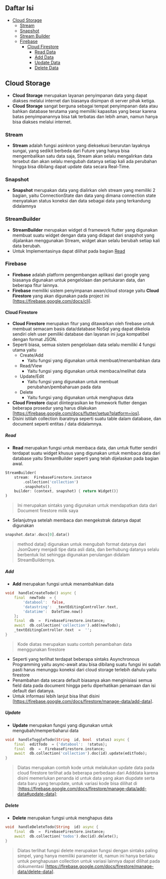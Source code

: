 ## Daftar Isi

- [Cloud Storage](#cloud-storage)
  - [Stream](#stream)
  - [Snapshot](#snapshot)
  - [Stream Builder](#stream-builder)
  - [Firebase](#firebase)
    - [Cloud Firestore](#firestore)
      - [Read Data](#read)
      - [Add Data](#add)
      - [Update Data](#update)
      - [Delete Data](#delete)

## Cloud Storage

- **Cloud Storage** merupakan layanan penyimpanan data yang dapat diakses melalui internet dan biasanya disimpan di server pihak ketiga.
- **Cloud Storage** sangat berguna sebagai tempat penyimpanan data atau bahkan database terutama yang memiliki kapasitas yang besar karena batas penyimpanannya bisa tak terbatas dan lebih aman, namun hanya bisa diakses melalui internet.

### Stream

- **Stream** adalah fungsi asinkron yang dieksekusi berurutan layaknya sungai, yang sedikit berbeda dari Future yang hanya bisa mengembalikan satu data saja, Stream akan selalu mengalirkan data tersebut dan akan selalu mengubah datanya setiap kali ada perubahan hingga bisa dibilang dapat update data secara Real-Time.

### Snapshot

- **Snapshot** merupakan data yang dialirkan oleh stream yang memiliki 2 bagian, yaitu ConnectionState dan data yang dimana connection state menyatakan status koneksi dan data sebagai data yang terkandung didalamnya

### StreamBuilder

- **StreamBuilder** merupakan widget di framework flutter yang digunakan membuat suatu widget dengan data yang didapat dari snapshot yang dijalankan menggunakan Stream, widget akan selalu berubah setiap kali data berubah.
- Untuk Implementasinya dapat dilihat pada bagian [Read](#read)

### Firebase

- **Firebase** adalah platform pengembangan aplikasi dari google yang biasanya digunakan untuk pengelolaan dan pertukaran data, dan beberapa fitur lainnya.
- **Firebase** memiliki sistem penyimpanan awan/cloud storage yaitu **Cloud Firestore** yang akan digunakan pada project ini [https://firebase.google.com/docs/cli].

#### Cloud Firestore

- **Cloud Firestore** merupakan fitur yang ditawarkan oleh firebase untuk membuat semacam basis data/database NoSql yang dapat dikelola sendiri oleh user pemiliki database dan layanan ini juga kompatibel dengan format JSON.
- Seperti biasa, semua sistem pengelolaan data selalu memiliki 4 fungsi utama yaitu
  - Create/Add
    - Yaitu fungsi yang digunakan untuk membuat/menambahkan data
  - Read/View
    - Yaitu fungsi yang digunakan untuk membaca/melihat data
  - Update/Edit
    - Yaitu fungsi yang digunakan untuk membuat perubahan/pembaharuan pada data
  - Delete
    - Yaitu fungsi yang digunakan untuk menghapus data
- **Cloud Firestore** dapat diintegrasikan ke framework flutter dengan beberapa prosedur yang harus dilakukan [https://firebase.google.com/docs/flutter/setup?platform=ios].
- Disini istilah collection ibaratnya seperti suatu table dalam database, dan document seperti entitas / data didalamnya.

##### Read

- **Read** merupakan fungsi untuk membaca data, dan untuk flutter sendiri terdapat suatu widget khusus yang digunakan untuk membaca data dari database yaitu StreamBuilder seperti yang telah dijelaskan pada bagian awal.

```dart
StreamBuilder(
	stream:  FirebaseFirestore.instance
		.collection('collection')
		.snapshots(),
	builder: (context, snapshot) { return Widget()}
)
```

> Ini merupakan sintaks yang digunakan untuk mendapatkan data dari Document firestore milik saya

- Selanjutnya setelah membaca dan mengekstrak datanya dapat digunakan

```dart
snapshot.data!.docs[0].data()
```

> method data() digunakan untuk mengubah format datanya dari JsonQuery menjadi tipe data asli data, dan berhubung datanya selalu berbentuk list sehingga digunakan perulangan didalam StreamBuildernya.

##### Add

- **Add** merupakan fungsi untuk menambahkan data

```dart
void  handleCreateTodo() async {
	final  newTodo  = {
		'databool':  false,
		'datastring':  _textEditingController.text,
		'datatime':  DateTime.now()
	};
	final  db  =  FirebaseFirestore.instance;
	await  db.collection('collection').add(newTodo);
	_textEditingController.text  =  '';
}
```

> Kode diatas merupakan suatu contoh penambahan data menggunakan firestore

- Seperti yang terlihat terdapat beberapa sintaks Asynchronous Programming yaitu async-await atau bisa dibilang suatu fungsi ini sudah pasti harus menunggu koneksi dari cloud storage terlebih dahulu yaitu firestore
- Penambahan data secara default biasanya akan menginisiasi semua field data pada document hingga perlu diperhatikan penamaan dan isi default dari datanya.
- Untuk informasi lebih lanjut bisa lihat disini [https://firebase.google.com/docs/firestore/manage-data/add-data].

##### Update

- **Update** merupakan fungsi yang digunakan untuk mengubah/memperbaharui data

```dart
void  handleToggleTodo(String  id, bool  status) async {
	final  editTodo  = {'databool':  !status};
	final  db  =  FirebaseFirestore.instance;
	await  db.collection('collection').doc(id).update(editTodo);
}
```

> Diatas merupakan contoh kode untuk melakukan update data pada cloud firestore terlihat ada beberapa perbedaan dari Adddata karena disini memerlukan penanda id untuk data yang akan diupdate serta data baru yang terupdate, untuk variasi kode bisa dilihat di [https://firebase.google.com/docs/firestore/manage-data/add-data#update-data];

##### Delete

- **Delete** merupakan fungsi untuk menghapus data

```dart
void  handleDeleteTodo(String  id) async {
	final  db  =  FirebaseFirestore.instance;
	await  db.collection('todos').doc(id).delete();
}
```

> Diatas terlihat fungsi delete merupakan fungsi dengan sintaks paling simpel, yang hanya memiliki parameter id, namun ini hanya berlaku untuk penghapusan collection untuk variasi lainnya dapat dilihat pada dokumentasi [https://firebase.google.com/docs/firestore/manage-data/delete-data].
